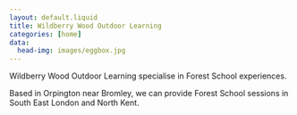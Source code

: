 ```yaml
---
layout: default.liquid
title: Wildberry Wood Outdoor Learning
categories: [home]
data:
  head-img: images/eggbox.jpg
---
```


Wildberry Wood Outdoor Learning specialise in Forest School
experiences.

Based in Orpington near Bromley, we can provide
Forest School sessions in South East London and North Kent. 


